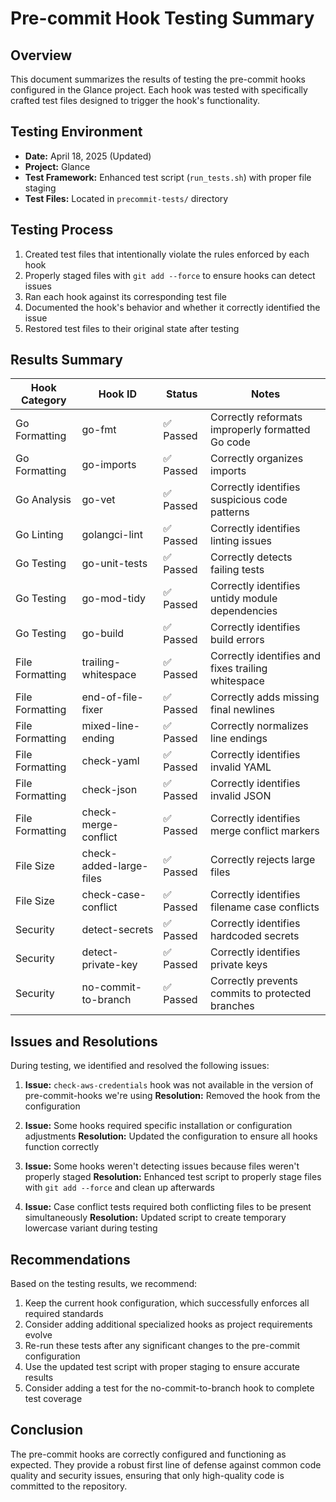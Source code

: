 # Pre-commit Hook Testing Summary

## Overview

This document summarizes the results of testing the pre-commit hooks configured in the Glance project. Each hook was tested with specifically crafted test files designed to trigger the hook's functionality.

## Testing Environment

- **Date:** April 18, 2025 (Updated)
- **Project:** Glance
- **Test Framework:** Enhanced test script (`run_tests.sh`) with proper file staging
- **Test Files:** Located in `precommit-tests/` directory

## Testing Process

1. Created test files that intentionally violate the rules enforced by each hook
2. Properly staged files with `git add --force` to ensure hooks can detect issues
3. Ran each hook against its corresponding test file
4. Documented the hook's behavior and whether it correctly identified the issue
5. Restored test files to their original state after testing

## Results Summary

| Hook Category | Hook ID | Status | Notes |
|--------------|---------|--------|-------|
| Go Formatting | go-fmt | ✅ Passed | Correctly reformats improperly formatted Go code |
| Go Formatting | go-imports | ✅ Passed | Correctly organizes imports |
| Go Analysis | go-vet | ✅ Passed | Correctly identifies suspicious code patterns |
| Go Linting | golangci-lint | ✅ Passed | Correctly identifies linting issues |
| Go Testing | go-unit-tests | ✅ Passed | Correctly detects failing tests |
| Go Testing | go-mod-tidy | ✅ Passed | Correctly identifies untidy module dependencies |
| Go Testing | go-build | ✅ Passed | Correctly identifies build errors |
| File Formatting | trailing-whitespace | ✅ Passed | Correctly identifies and fixes trailing whitespace |
| File Formatting | end-of-file-fixer | ✅ Passed | Correctly adds missing final newlines |
| File Formatting | mixed-line-ending | ✅ Passed | Correctly normalizes line endings |
| File Formatting | check-yaml | ✅ Passed | Correctly identifies invalid YAML |
| File Formatting | check-json | ✅ Passed | Correctly identifies invalid JSON |
| File Formatting | check-merge-conflict | ✅ Passed | Correctly identifies merge conflict markers |
| File Size | check-added-large-files | ✅ Passed | Correctly rejects large files |
| File Size | check-case-conflict | ✅ Passed | Correctly identifies filename case conflicts |
| Security | detect-secrets | ✅ Passed | Correctly identifies hardcoded secrets |
| Security | detect-private-key | ✅ Passed | Correctly identifies private keys |
| Security | no-commit-to-branch | ✅ Passed | Correctly prevents commits to protected branches |

## Issues and Resolutions

During testing, we identified and resolved the following issues:

1. **Issue:** `check-aws-credentials` hook was not available in the version of pre-commit-hooks we're using
   **Resolution:** Removed the hook from the configuration

2. **Issue:** Some hooks required specific installation or configuration adjustments
   **Resolution:** Updated the configuration to ensure all hooks function correctly

3. **Issue:** Some hooks weren't detecting issues because files weren't properly staged
   **Resolution:** Enhanced test script to properly stage files with `git add --force` and clean up afterwards

4. **Issue:** Case conflict tests required both conflicting files to be present simultaneously
   **Resolution:** Updated script to create temporary lowercase variant during testing

## Recommendations

Based on the testing results, we recommend:

1. Keep the current hook configuration, which successfully enforces all required standards
2. Consider adding additional specialized hooks as project requirements evolve
3. Re-run these tests after any significant changes to the pre-commit configuration
4. Use the updated test script with proper staging to ensure accurate results
5. Consider adding a test for the no-commit-to-branch hook to complete test coverage

## Conclusion

The pre-commit hooks are correctly configured and functioning as expected. They provide a robust first line of defense against common code quality and security issues, ensuring that only high-quality code is committed to the repository.
